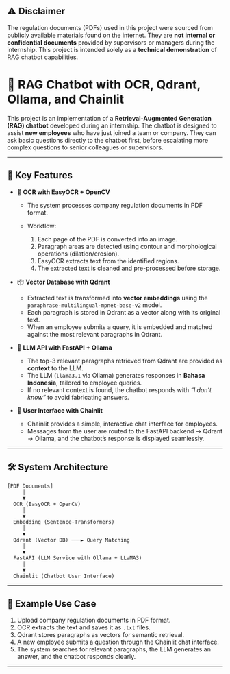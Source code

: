 ## ⚠️ Disclaimer

The regulation documents (PDFs) used in this project were sourced from publicly available materials found on the internet.
They are **not internal or confidential documents** provided by supervisors or managers during the internship.
This project is intended solely as a **technical demonstration** of RAG chatbot capabilities.

# 📖 RAG Chatbot with OCR, Qdrant, Ollama, and Chainlit

This project is an implementation of a **Retrieval-Augmented Generation (RAG) chatbot** developed during an internship.
The chatbot is designed to assist **new employees** who have just joined a team or company.
They can ask basic questions directly to the chatbot first, before escalating more complex questions to senior colleagues or supervisors.

---

## 🚀 Key Features

* 🔎 **OCR with EasyOCR + OpenCV**

  * The system processes company regulation documents in PDF format.
  * Workflow:

    1. Each page of the PDF is converted into an image.
    2. Paragraph areas are detected using contour and morphological operations (dilation/erosion).
    3. EasyOCR extracts text from the identified regions.
    4. The extracted text is cleaned and pre-processed before storage.

* 📦 **Vector Database with Qdrant**

  * Extracted text is transformed into **vector embeddings** using the `paraphrase-multilingual-mpnet-base-v2` model.
  * Each paragraph is stored in Qdrant as a vector along with its original text.
  * When an employee submits a query, it is embedded and matched against the most relevant paragraphs in Qdrant.

* 🧠 **LLM API with FastAPI + Ollama**

  * The top-3 relevant paragraphs retrieved from Qdrant are provided as **context** to the LLM.
  * The LLM (`llama3.1` via Ollama) generates responses in **Bahasa Indonesia**, tailored to employee queries.
  * If no relevant context is found, the chatbot responds with *“I don’t know”* to avoid fabricating answers.

* 💬 **User Interface with Chainlit**

  * Chainlit provides a simple, interactive chat interface for employees.
  * Messages from the user are routed to the FastAPI backend → Qdrant → Ollama, and the chatbot’s response is displayed seamlessly.

---

## 🛠️ System Architecture

```
[PDF Documents] 
     │
     ▼
  OCR (EasyOCR + OpenCV)
     │
     ▼
  Embedding (Sentence-Transformers)
     │
     ▼
  Qdrant (Vector DB) ───► Query Matching
     │
     ▼
  FastAPI (LLM Service with Ollama + LLaMA3)
     │
     ▼
  Chainlit (Chatbot User Interface)
```

---

## 📌 Example Use Case

1. Upload company regulation documents in PDF format.
2. OCR extracts the text and saves it as `.txt` files.
3. Qdrant stores paragraphs as vectors for semantic retrieval.
4. A new employee submits a question through the Chainlit chat interface.
5. The system searches for relevant paragraphs, the LLM generates an answer, and the chatbot responds clearly.

---
